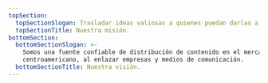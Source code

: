 ```yaml
---
topSection:
  topSectionSlogan: Trasladar ideas valiosas a quienes puedan darlas a conocer.
  topSectionTitle: Nuestra misión.
bottomSection:
  bottomSectionSlogan: >-
    Somos una fuente confiable de distribución de contenido en el mercado
    centroamericano, al enlazar empresas y medios de comunicación.
  bottomSectionTitle: Nuestra visión.
---
```


